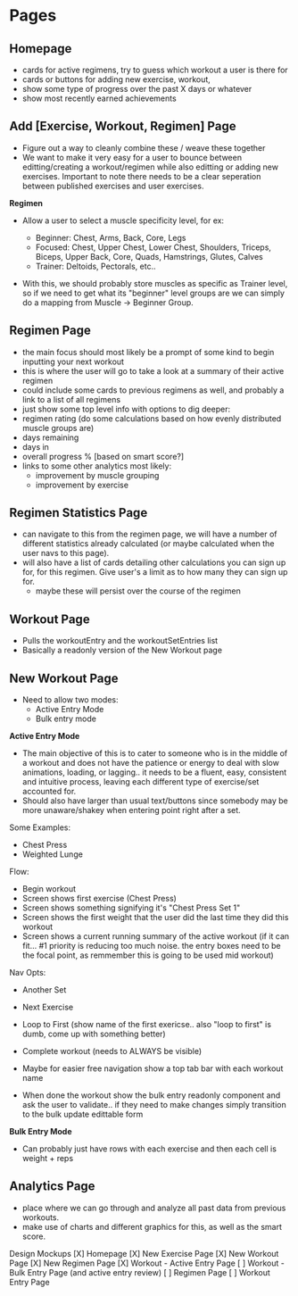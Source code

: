 # Pages

## Homepage

- cards for active regimens, try to guess which workout a user is there for
- cards or buttons for adding new exercise, workout,
- show some type of progress over the past X days or whatever
- show most recently earned achievements

## Add [Exercise, Workout, Regimen] Page

- Figure out a way to cleanly combine these / weave these together
- We want to make it very easy for a user to bounce between editting/creating a workout/regimen while also editting or adding new exercises. Important to note there needs to be a clear seperation between published exercises and user exercises.

**Regimen**

- Allow a user to select a muscle specificity level, for ex:

  - Beginner: Chest, Arms, Back, Core, Legs
  - Focused: Chest, Upper Chest, Lower Chest, Shoulders, Triceps, Biceps, Upper Back, Core, Quads, Hamstrings, Glutes, Calves
  - Trainer: Deltoids, Pectorals, etc..

- With this, we should probably store muscles as specific as Trainer level, so if we need to get what its "beginner" level groups are we can simply do a mapping from Muscle -> Beginner Group.

## Regimen Page

- the main focus should most likely be a prompt of some kind to begin inputting your next workout
- this is where the user will go to take a look at a summary of their active regimen
- could include some cards to previous regimens as well, and probably a link to a list of all regimens
- just show some top level info with options to dig deeper:
- regimen rating (do some calculations based on how evenly distributed muscle groups are)
- days remaining
- days in
- overall progress % [based on smart score?]
- links to some other analytics most likely:
  - improvement by muscle grouping
  - improvement by exercise

## Regimen Statistics Page

- can navigate to this from the regimen page, we will have a number of different statistics already calculated (or maybe calculated when the user navs to this page).
- will also have a list of cards detailing other calculations you can sign up for, for this regimen. Give user's a limit as to how many they can sign up for.
  - maybe these will persist over the course of the regimen

## Workout Page

- Pulls the workoutEntry and the workoutSetEntries list
- Basically a readonly version of the New Workout page

## New Workout Page

- Need to allow two modes:
  - Active Entry Mode
  - Bulk entry mode

**Active Entry Mode**

- The main objective of this is to cater to someone who is in the middle of a workout and does not have the patience or energy to deal with slow animations, loading, or lagging.. it needs to be a fluent, easy, consistent and intuitive process, leaving each different type of exercise/set accounted for.
- Should also have larger than usual text/buttons since somebody may be more unaware/shakey when entering point right after a set.

Some Examples:

- Chest Press
- Weighted Lunge

Flow:

- Begin workout
- Screen shows first exercise (Chest Press)
- Screen shows something signifying it's "Chest Press Set 1"
- Screen shows the first weight that the user did the last time they did this workout
- Screen shows a current running summary of the active workout (if it can fit... #1 priority is reducing too much noise. the entry boxes need to be the focal point, as remmember this is going to be used mid workout)

Nav Opts:

- Another Set
- Next Exercise
- Loop to First (show name of the first exericse.. also "loop to first" is dumb, come up with something better)
- Complete workout (needs to ALWAYS be visible)
- Maybe for easier free navigation show a top tab bar with each workout name

- When done the workout show the bulk entry readonly component and ask the user to validate.. if they need to make changes simply transition to the bulk update edittable form

**Bulk Entry Mode**

- Can probably just have rows with each exercise and then each cell is weight + reps

## Analytics Page

- place where we can go through and analyze all past data from previous workouts.
- make use of charts and different graphics for this, as well as the smart score.

Design Mockups
[X] Homepage
[X] New Exercise Page
[X] New Workout Page
[X] New Regimen Page
[X] Workout - Active Entry Page
[ ] Workout - Bulk Entry Page (and active entry review)
[ ] Regimen Page
[ ] Workout Entry Page
